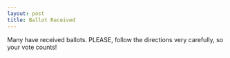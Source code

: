 ```yaml
---
layout: post
title: Ballot Received
---
```


Many have received ballots. PLEASE, follow the directions very carefully, so your vote counts!